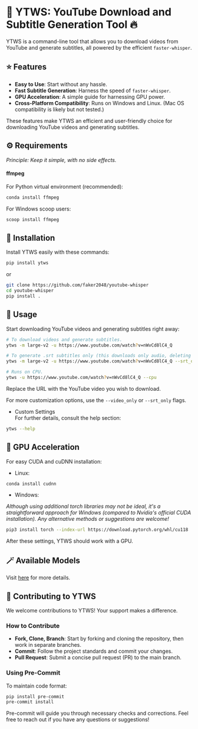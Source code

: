 # 🎥 YTWS: YouTube Download and Subtitle Generation Tool 🔥

YTWS is a command-line tool that allows you to download videos from YouTube and generate subtitles, all powered by the efficient `faster-whisper`.

## ⭐ Features

- **Easy to Use**: Start without any hassle.
- **Fast Subtitle Generation**: Harness the speed of `faster-whisper`.
- **GPU Acceleration**: A simple guide for harnessing GPU power.
- **Cross-Platform Compatibility**: Runs on Windows and Linux. (Mac OS compatibility is likely but not tested.)

These features make YTWS an efficient and user-friendly choice for downloading YouTube videos and generating subtitles.

## ⚙ Requirements

_Principle: Keep it simple, with no side effects._

#### ffmpeg
For Python virtual environment (recommended):
```bash
conda install ffmpeg
```
For Windows scoop users:
```bash
scoop install ffmpeg
```

## 💽 Installation

Install YTWS easily with these commands:

```bash
pip install ytws
```
or
```bash
git clone https://github.com/faker2048/youtube-whisper
cd youtube-whisper
pip install .
```

## 🚀 Usage

Start downloading YouTube videos and generating subtitles right away:

```bash
# To download videos and generate subtitles.
ytws -m large-v2 -u https://www.youtube.com/watch?v=nWvCd8lC4_Q 
```

```bash
# To generate .srt subtitles only (this downloads only audio, deleting it after transcription).
ytws -m large-v2 -u https://www.youtube.com/watch?v=nWvCd8lC4_Q --srt_only
```

```bash
# Runs on CPU.
ytws -u https://www.youtube.com/watch?v=nWvCd8lC4_Q --cpu
```

Replace the URL with the YouTube video you wish to download.

For more customization options, use the `--video_only` or `--srt_only` flags.

- Custom Settings  
For further details, consult the help section:

```bash
ytws --help
```

## 🛫 GPU Acceleration

For easy CUDA and cuDNN installation:
- Linux:
```bash
conda install cudnn
```

- Windows:

_Although using additional torch libraries may not be ideal, it's a straightforward approach for Windows (compared to Nvidia's official CUDA installation). Any alternative methods or suggestions are welcome!_
```bash
pip3 install torch --index-url https://download.pytorch.org/whl/cu118
```

After these settings, YTWS should work with a GPU.

## 🪄 Available Models

Visit [here](https://huggingface.co/guillaumekln) for more details.

## 🌟 Contributing to YTWS

We welcome contributions to YTWS! Your support makes a difference.

### How to Contribute
- **Fork, Clone, Branch**: Start by forking and cloning the repository, then work in separate branches.
- **Commit**: Follow the project standards and commit your changes.
- **Pull Request**: Submit a concise pull request (PR) to the main branch.

### Using Pre-Commit
To maintain code format:

```bash
pip install pre-commit
pre-commit install
```

Pre-commit will guide you through necessary checks and corrections. Feel free to reach out if you have any questions or suggestions!